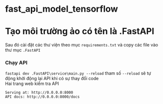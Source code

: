 # fast_api_model_tensorflow
# Tạo môi trường ảo có tên là .FastAPI  
Sau đó cài đặt các thư viện theo mục `requirements.txt` và copy các file vào thư mục `.FastAPI`  
### Chạy API
`fastapi dev .FastAPI\service\main.py --reload` tham số `--reload` sẽ tự động khởi động lại API khi có sự thay đổi code  
Hai trang web kiểm tra API  
```
Serving at: http://0.0.0.0:8000
API docs: http://0.0.0.0:8000/docs     
```
